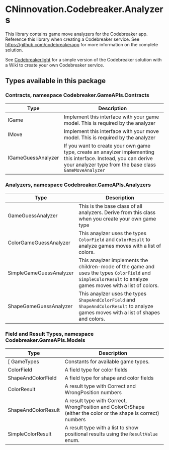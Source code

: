 ﻿# CNinnovation.Codebreaker.Analyzers

This library contains game move analyzers for the Codebreaker app. Reference this library when creating a Codebreaker service.
See https://github.com/codebreakerapp for more information on the complete solution.

See [Codebreakerlight](https://github.com/codebreakerapp/codebreakerlight) for a simple version of the Codebreaker solution with a Wiki to create your own Codebreaker service.

## Types available in this package

### Contracts, namespace Codebreaker.GameAPIs.Contracts

| Type     | Description        |
|----------|--------------------|
| IGame    | Implement this interface with your game model. This is required by the analyzer |
| IMove    | Implement this interface with your move model. This is required by the analyzer |
| IGameGuessAnalyzer | If you want to create your own game type, create an anaylzer implementing this interface. Instead, you can derive your analyzer type from the base class `GameMoveAnalyzer` |

### Analyzers, namespace Codebreaker.GameAPIs.Analyzers

| Type     | Description        |
|----------|--------------------|
| GameGuessAnalyzer  | This is the base class of all analyzers. Derive from this class when you create your own game type |
| ColorGameGuessAnalyzer | This anaylzer uses the types `ColorField` and `ColorResult` to analyze games moves with a list of colors. |
| SimpleGameGuessAnalyzer | This anaylzer implements the children-mode of the game and uses the types `ColorField` and `SimpleColorResult` to analyze games moves with a list of colors. |
| ShapeGameGuessAnalyzer | This anaylzer uses the types `ShapeAndColorField` and `ShapeAndColorResult` to analyze games moves with a list of shapes and colors. |

### Field and Result Types, namespace Codebreaker.GameAPIs.Models

| Type     | Description        |
|----------|--------------------|
[ GameTypes | Constants for available game types. |
| ColorField  | A field type for color fields |
| ShapeAndColorField | A field type for shape and color fields |
| ColorResult | A result type with Correct and WrongPosition  numbers |
| ShapeAndColorResult | A result type with Correct, WrongPosition and ColorOrShape (either the color or the shape is correct) numbers |
| SimpleColorResult | A result type with a list to show positional results using the `ResultValue` enum. |
